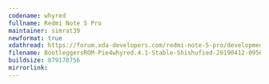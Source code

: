 ```yaml
---
codename: whyred
fullname: Redmi Note 5 Pro
maintainer: simrat39
newformat: true
xdathread: https://forum.xda-developers.com/redmi-note-5-pro/development/whyred-bootleggersrom-4-1-official-t3920527
filename: BootleggersROM-Pie4whyred.4.1-Stable-Shishufied-20190412-095637.zip
buildsize: 879170756
mirrorlink: 
---
```

